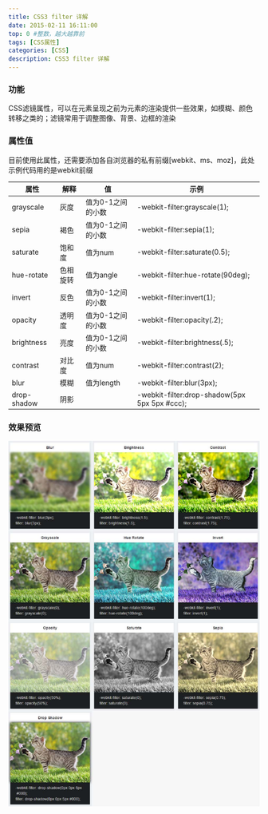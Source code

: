 ```yaml
---
title: CSS3 filter 详解
date: 2015-02-11 16:11:00
top: 0 #整数，越大越靠前
tags: [CSS属性]
categories: [CSS]
description: CSS3 filter 详解
---
```



### 功能
CSS滤镜属性，可以在元素呈现之前为元素的渲染提供一些效果，如模糊、颜色转移之类的；滤镜常用于调整图像、背景、边框的渲染

<!-- more -->


### 属性值
目前使用此属性，还需要添加各自浏览器的私有前缀[webkit、ms、moz]，此处示例代码用的是webkit前缀

属性 | 解释 | 值 | 示例
---|---|---|---
grayscale   | 灰度    | 值为0-1之间的小数 | -webkit-filter:grayscale(1);
sepia       | 褐色    | 值为0-1之间的小数 | -webkit-filter:sepia(1);
saturate    | 饱和度   | 值为num         | -webkit-filter:saturate(0.5);
hue-rotate  | 色相旋转 | 值为angle       | -webkit-filter:hue-rotate(90deg);
invert      | 反色    | 值为0-1之间的小数 | -webkit-filter:invert(1);
opacity     | 透明度   | 值为0-1之间的小数 | -webkit-filter:opacity(.2);
brightness  | 亮度    | 值为0-1之间的小数 | -webkit-filter:brightness(.5);
contrast    | 对比度   | 值为num         | -webkit-filter:contrast(2);
blur        | 模糊    | 值为length       | -webkit-filter:blur(3px);
drop-shadow | 阴影    |                 | -webkit-filter:drop-shadow(5px 5px 5px #ccc);


### 效果预览
![](/images/blog/css/css3-filter.jpg)